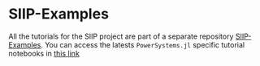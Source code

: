 # SIIP-Examples

All the tutorials for the SIIP project are part of a separate repository
[SIIP-Examples](https://github.com/NREL-SIIP/SIIPExamples.jl). You can access the latests
`PowerSystems.jl` specific tutorial notebooks in
[this link](https://github.com/NREL-SIIP/SIIPExamples.jl/tree/master/notebook/PowerSystems_examples)
